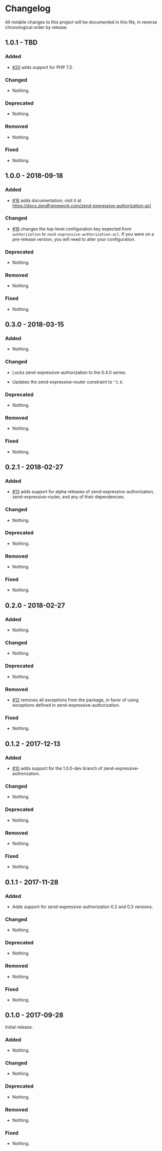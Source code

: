 # Changelog

All notable changes to this project will be documented in this file, in reverse chronological order by release.

## 1.0.1 - TBD

### Added

- [#20](https://github.com/zendframework/zend-expressive-authorization-acl/pull/20) adds support for PHP 7.3.

### Changed

- Nothing.

### Deprecated

- Nothing.

### Removed

- Nothing.

### Fixed

- Nothing.

## 1.0.0 - 2018-09-18

### Added

- [#16](https://github.com/zendframework/zend-expressive-authorization-acl/pull/16) adds documentation; visit it at https://docs.zendframework.com/zend-expressive-authorization-acl

### Changed

- [#16](https://github.com/zendframework/zend-expressive-authorization-acl/pull/16) changes the top-level configuration key expected from `authorization` to
  `zend-expressive-authorization-acl`. If you were on a pre-release version, you will need to alter your configuration.

### Deprecated

- Nothing.

### Removed

- Nothing.

### Fixed

- Nothing.

## 0.3.0 - 2018-03-15

### Added

- Nothing.

### Changed

- Locks zend-expressive-authorization to the 0.4.0 series.

- Updates the zend-expressive-router constraint to `^3.0`.

### Deprecated

- Nothing.

### Removed

- Nothing.

### Fixed

- Nothing.

## 0.2.1 - 2018-02-27

### Added

- [#13](https://github.com/zendframework/zend-expressive-authorization-acl/pull/13)
  adds support for alpha releases of zend-expressive-authorization,
  zend-expressive-router, and any of their dependencies.

### Changed

- Nothing.

### Deprecated

- Nothing.

### Removed

- Nothing.

### Fixed

- Nothing.

## 0.2.0 - 2018-02-27

### Added

- Nothing.

### Changed

- Nothing.

### Deprecated

- Nothing.

### Removed

- [#12](https://github.com/zendframework/zend-expressive-authorization-acl/pull/12)
  removes all exceptions from the package, in favor of using exceptions defined
  in zend-expressive-authorization.

### Fixed

- Nothing.

## 0.1.2 - 2017-12-13

### Added

- [#10](https://github.com/zendframework/zend-expressive-authorization-acl/pull/10)
  adds support for the 1.0.0-dev branch of zend-expressive-authorization.

### Changed

- Nothing.

### Deprecated

- Nothing.

### Removed

- Nothing.

### Fixed

- Nothing.

## 0.1.1 - 2017-11-28

### Added

- Adds support for zend-expressive-authorization 0.2 and 0.3 versions.

### Changed

- Nothing.

### Deprecated

- Nothing.

### Removed

- Nothing.

### Fixed

- Nothing.

## 0.1.0 - 2017-09-28

Initial release.

### Added

- Nothing.

### Changed

- Nothing.

### Deprecated

- Nothing.

### Removed

- Nothing.

### Fixed

- Nothing.
